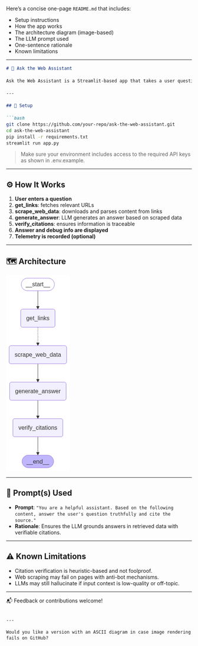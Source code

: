Here’s a concise one-page `README.md` that includes:

* Setup instructions
* How the app works
* The architecture diagram (image-based)
* The LLM prompt used
* One-sentence rationale
* Known limitations

---

````markdown
# 🧠 Ask the Web Assistant

Ask the Web Assistant is a Streamlit-based app that takes a user question, retrieves relevant web content, and returns a verified answer using an LLM-powered pipeline.

---

## 🔧 Setup

```bash
git clone https://github.com/your-repo/ask-the-web-assistant.git
cd ask-the-web-assistant
pip install -r requirements.txt
streamlit run app.py
````

> Make sure your environment includes access to the required API keys as shown in .env.example.

---

## ⚙️ How It Works

1. **User enters a question**
2. **get\_links**: fetches relevant URLs
3. **scrape\_web\_data**: downloads and parses content from links
4. **generate\_answer**: LLM generates an answer based on scraped data
5. **verify\_citations**: ensures information is traceable
6. **Answer and debug info are displayed**
7. **Telemetry is recorded (optional)**

---

## 🗺️ Architecture

![The flow of the graph](image.png)


---

## 💬 Prompt(s) Used

* **Prompt**: `"You are a helpful assistant. Based on the following content, answer the user's question truthfully and cite the source."`
* **Rationale**: Ensures the LLM grounds answers in retrieved data with verifiable citations.

---

## ⚠️ Known Limitations

* Citation verification is heuristic-based and not foolproof.
* Web scraping may fail on pages with anti-bot mechanisms.
* LLMs may still hallucinate if input context is low-quality or off-topic.

---

📬 Feedback or contributions welcome!

```

---

Would you like a version with an ASCII diagram in case image rendering fails on GitHub?
```
